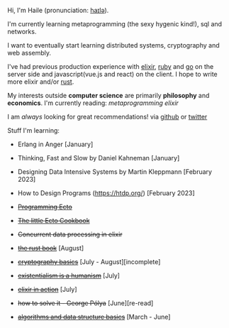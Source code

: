 Hi, I'm Haile (pronunciation: [haɪlə](https://en.wikipedia.org/wiki/File:Haile_Selassie.ogg)).

I'm currently learning metaprogramming (the sexy hygenic kind!), sql and networks.

I want to eventually start learning distributed systems, cryptography and web assembly.

I've had previous production experience with [elixir](https://elixir-lang.org/), [ruby](https://www.ruby-lang.org/en/)
and [go](https://go.dev/) on the server side and javascript(vue.js and react) on the client.
I hope to write more elixir and/or [rust](https://www.rust-lang.org/).

My interests outside **computer science** are primarily **philosophy** and **economics**.
I'm currently reading: _metaprogramming elixir_

I am _always_ looking for great recommendations! via [github](https://gist.github.com/hailelagi/26263ee81eebd06c5e62b98617854581)
or [twitter](https://www.twitter.com/haile_lagi)

Stuff I'm learning:

- Erlang in Anger [January]
- Thinking, Fast and Slow by Daniel Kahneman [January]

- Designing Data Intensive Systems by Martin Kleppmann [February 2023]
- How to Design Programs (<https://htdp.org/>) [February 2023]

- ~~[Programming Ecto](https://pragprog.com/titles/wmecto/programming-ecto/)~~
- ~~[The little Ecto Cookbook](https://dashbit.co/ebooks/the-little-ecto-cookbook)~~
- ~~Concurrent data processing in elixir~~
- ~~[the rust book](https://github.com/hailelagi/rustacea)~~ [August]
- ~~[cryptography basics](https://github.com/hailelagi/matasano)~~ [July - August][incomplete]
- ~~[existentialism is a humanism](https://www.goodreads.com/book/show/51985.Existentialism_is_a_Humanism)~~ [July]
- ~~[elixir in action](https://www.notion.so/Elixir-in-Action-Book-review-27ff4cbe67f140a688637e1422f11641)~~ [July]
- ~~how to solve it - George Pólya~~ [June][re-read]
- ~~[algorithms and data structure basics](https://runestone.academy/ns/books/published/pythonds/index.html)~~ [March - June]

